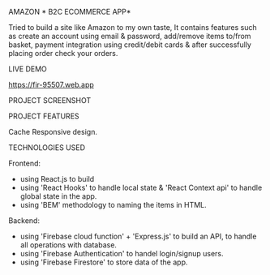 AMAZON * B2C ECOMMERCE APP*

Tried to build a site like Amazon to my own taste, It contains features such as create an account using email & password, add/remove items to/from basket, payment integration using credit/debit cards & after successfully placing order check your orders.


LIVE DEMO

https://fir-95507.web.app


PROJECT SCREENSHOT




PROJECT FEATURES 

Cache 
Responsive design.


TECHNOLOGIES USED 

Frontend:
- using React.js to build 
- using 'React Hooks' to handle local state & 'React Context api' to handle global state in the app.
- using 'BEM' methodology to naming the items in HTML.

Backend:
- using 'Firebase cloud function' + 'Express.js' to build an API, to handle all operations with database.
- using 'Firebase Authentication' to handel login/signup users.
- using 'Firebase Firestore' to store data of the app.
